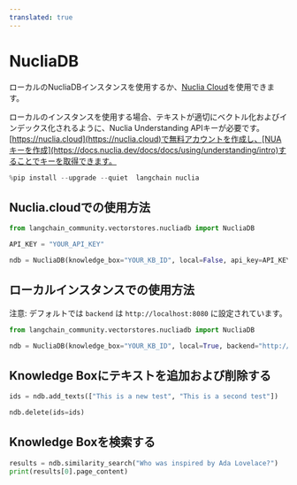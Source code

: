 ```yaml
---
translated: true
---
```


# NucliaDB

ローカルのNucliaDBインスタンスを使用するか、[Nuclia Cloud](https://nuclia.cloud)を使用できます。

ローカルのインスタンスを使用する場合、テキストが適切にベクトル化およびインデックス化されるように、Nuclia Understanding APIキーが必要です。[https://nuclia.cloud](https://nuclia.cloud)で無料アカウントを作成し、[NUAキーを作成](https://docs.nuclia.dev/docs/docs/using/understanding/intro)することでキーを取得できます。

```python
%pip install --upgrade --quiet  langchain nuclia
```

## Nuclia.cloudでの使用方法

```python
from langchain_community.vectorstores.nucliadb import NucliaDB

API_KEY = "YOUR_API_KEY"

ndb = NucliaDB(knowledge_box="YOUR_KB_ID", local=False, api_key=API_KEY)
```

## ローカルインスタンスでの使用方法

注意: デフォルトでは `backend` は `http://localhost:8080` に設定されています。

```python
from langchain_community.vectorstores.nucliadb import NucliaDB

ndb = NucliaDB(knowledge_box="YOUR_KB_ID", local=True, backend="http://my-local-server")
```

## Knowledge Boxにテキストを追加および削除する

```python
ids = ndb.add_texts(["This is a new test", "This is a second test"])
```

```python
ndb.delete(ids=ids)
```

## Knowledge Boxを検索する

```python
results = ndb.similarity_search("Who was inspired by Ada Lovelace?")
print(results[0].page_content)
```
